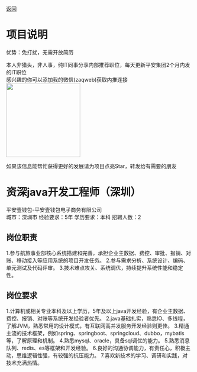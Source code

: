 [返回](../../)

# 项目说明

优势：免打扰，无需开放简历

本人非猎头，非人事，纯IT同事分享内部推荐职位，每天更新平安集团2个月内发的IT职位  
感兴趣的你可以添加我的微信(zaqweb)获取内推连接  
<img src="https://github.com/zaqweb/PA-IT-JOBS/blob/master/WechatICode.jpeg"  height="200" width="200">

如果该信息能帮忙获得更好的发展请为项目点亮Star，转发给有需要的朋友

# 资深java开发工程师（深圳）
平安壹钱包-平安壹钱包电子商务有限公司  
城市：深圳市 经验要求：5年 学历要求：本科  招聘人数：2

## 岗位职责
1.参与航旅事业部核心系统搭建和完善，承担企业主数据、费控、审批、报销、对账、移动接入等应用系统的项目开发任务。
2.参与需求分析、系统设计、编码、单元测试及代码评审。
3.技术难点攻关、系统调优，持续提升系统性能和稳定性。

## 岗位要求
1.计算机或相关专业本科及以上学历，5年及以上java开发经验，有企业主数据、费控、报销、对账等系统开发经验者优先。
2.java基础扎实，熟悉IO、多线程，了解JVM，熟悉常用的设计模式，有互联网高并发服务开发经验则更佳。
3.精通主流的技术框架，例如spring、springboot、springcloud、dubbo，mybatis等，了解原理和机制。
4.熟悉mysql、oracle，具备sql调优的能力。
5.熟悉消息队列、redis、es等框架和开发经验。
6.良好的沟通协调能力，有责任心，积极主动，思维逻辑性强，有较强的抗压能力。
7.喜欢新技术的学习、调研和实践，对技术充满热情。




